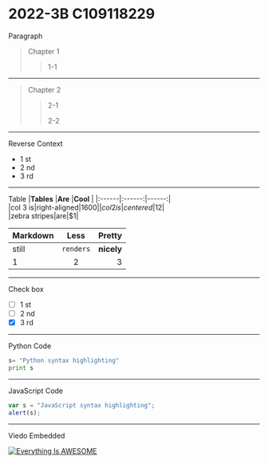 # 2022-3B C109118229
Paragraph
>Chapter 1
>>1-1
---
>Chapter 2
>>2-1
>>
>>2-2
---
Reverse Context
* 1 st
* 2 nd
* 3 rd
---
Table
|**Tables** |**Are**  |**Cool** |
|:------|:------:|------:|           
|col 3 is|right-aligned|$1600|     
|col 2 is|centered|$12|               
|zebra stripes|are|$1|                

|**Markdown** |**Less**  |**Pretty** |
|:------|:------:|------:|           
|still|`renders`|**nicely**|     
|1 | 2 | 3 |               





---
Check box
-  [ ] 1 st
-  [ ] 2 nd
-  [x] 3 rd
---
Python Code
```python
s= "Python syntax highlighting"
print s
```
---
JavaScript Code
```js
var s = "JavaScript syntax highlighting";
alert(s);
```
---
Viedo Embedded

[![Everything Is AWESOME](https://img.youtube.com/vi/StTqXEQ2l-Y/0.jpg)](https://www.youtube.com/watch?v=StTqXEQ2l-Y "Everything Is AWESOME")
